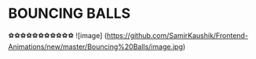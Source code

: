 # BOUNCING BALLS
⚽⚽⚽⚽⚽⚽⚽⚽⚽⚽⚽
![image] (https://github.com/SamirKaushik/Frontend-Animations/new/master/Bouncing%20Balls/image.jpg)
